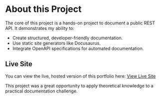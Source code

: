 # About this Project
The core of this project is a hands-on project to document a public REST API. It demonstrates my ability to:

-   Create structured, developer-friendly documentation.
-   Use static site generators like Docusaurus.
-   Integrate OpenAPI specifications for automated documentation.

## Live Site

You can view the live, hosted version of this portfolio here:
[View Live Site](https://writetech-accelerator-portfolio-sam.vercel.app/)

This project was a great opportunity to apply theoretical knowledge to a practical documentation challenge.